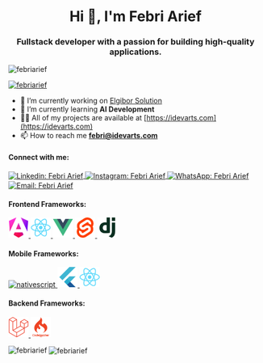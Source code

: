<h1 align="center">Hi 👋, I'm Febri Arief</h1>
<h3 align="center">Fullstack developer with a passion for building high-quality applications.</h3>

<p align="left"> <img src="https://komarev.com/ghpvc/?username=febriarief&label=Profile%20views&color=0e75b6&style=flat" alt="febriarief" /> </p>

<p align="left"> <a href="https://github.com/ryo-ma/github-profile-trophy"><img src="https://github-profile-trophy.vercel.app/?username=febriarief" alt="febriarief" /></a> </p>

- 🔭 I’m currently working on [Elgibor Solution](https://elgibor-solution.com)
- 🌱 I’m currently learning **AI Development**
- 👨‍💻 All of my projects are available at [https://idevarts.com](https://idevarts.com)
- 📫 How to reach me **febri@idevarts.com**

<h4 align="left">Connect with me:</h4>
<p align="left">
  <a href="https://www.linkedin.com/in/febriarief" target="blank">
    <img align="center" src="https://upload.wikimedia.org/wikipedia/commons/c/ca/LinkedIn_logo_initials.png" alt="Linkedin: Febri Arief" style="width:30px;height:30px;object-fit:cover;"/>
  </a>
  <a href="https://instagram.com/st.introfaaart" target="blank">
    <img align="center" src="https://raw.githubusercontent.com/rahuldkjain/github-profile-readme-generator/master/src/images/icons/Social/instagram.svg" alt="Instagram: Febri Arief" style="width:30px;height:30px;object-fit:cover;"/>
  </a>
  <a href="https://wa.me/6282137330701" target="blank">
    <img align="center" src="https://upload.wikimedia.org/wikipedia/commons/d/dc/Whatsapp_logo_2022.jpg" alt="WhatsApp: Febri Arief" style="width:30px;height:30px;object-fit:cover;"/>
  </a>
  <a href="mailto:febri@idevarts.com" target="blank">
    <img align="center" src="https://upload.wikimedia.org/wikipedia/commons/9/9f/Icy_Email_logo_2020.jpg" alt="Email: Febri Arief" style="width:30px;height:30px;object-fit:cover;"/>
  </a>
</p>

<h4 align="left">Frontend Frameworks:</h4>
<p align="left"> 
  <a href="https://angular.io" target="_blank" rel="noreferrer"> 
    <img src="https://raw.githubusercontent.com/devicons/devicon/refs/heads/master/icons/angular/angular-original.svg" alt="angular" style="width:40px;height:40px;object-fit:cover;"/> 
  </a> 
  <a href="https://react.dev" target="_blank" rel="noreferrer"> 
    <img src="https://raw.githubusercontent.com/devicons/devicon/refs/heads/master/icons/react/react-original.svg" alt="react" style="width:40px;height:40px;object-fit:cover;"/> 
  </a> 
  <a href="https://vuejs.org" target="_blank" rel="noreferrer"> 
    <img src="https://raw.githubusercontent.com/devicons/devicon/refs/heads/master/icons/vuejs/vuejs-original.svg" alt="vuejs" style="width:40px;height:40px;object-fit:cover;"/> 
  </a> 
  <a href="https://svelte.dev" target="_blank" rel="noreferrer"> 
    <img src="https://raw.githubusercontent.com/devicons/devicon/refs/heads/master/icons/svelte/svelte-original.svg" alt="svelte" style="width:40px;height:40px;object-fit:cover;"/> 
  </a> 
  <a href="https://www.djangoproject.com" target="_blank" rel="noreferrer"> 
    <img src="https://raw.githubusercontent.com/devicons/devicon/refs/heads/master/icons/django/django-plain.svg" alt="django" style="width:40px;height:40px;object-fit:cover;"/> 
  </a> 
</p>

<h4 align="left">Mobile Frameworks:</h4>
<p align="left">
  <a href="https://nativescript.org" target="_blank" rel="noreferrer"> 
    <img src="https://upload.wikimedia.org/wikipedia/commons/thumb/8/86/NativeScript_Logo.png/960px-NativeScript_Logo.png?20220527120651" alt="nativescript" style="width:40px;height:40px;object-fit:cover;"/> 
  </a> 
  <a href="https://flutter.dev" target="_blank" rel="noreferrer"> 
    <img src="https://raw.githubusercontent.com/devicons/devicon/refs/heads/master/icons/flutter/flutter-original.svg" alt="flutter" style="width:40px;height:40px;object-fit:cover;"/> 
  </a> 
  <a href="https://reactnative.dev" target="_blank" rel="noreferrer"> 
    <img src="https://raw.githubusercontent.com/devicons/devicon/refs/heads/master/icons/reactnative/reactnative-original.svg" alt="reactnative" style="width:40px;height:40px;object-fit:cover;"/> 
  </a> 
</p>

<h4 align="left">Backend Frameworks:</h4>
<p align="left">
  <a href="https://laravel.com" target="_blank" rel="noreferrer"> 
    <img src="https://raw.githubusercontent.com/devicons/devicon/refs/heads/master/icons/laravel/laravel-original.svg" alt="laravel" style="width:40px;height:40px;object-fit:cover;"/> 
  </a> 
  <a href="https://www.codeigniter.com" target="_blank" rel="noreferrer"> 
    <img src="https://github.com/devicons/devicon/blob/master/icons/codeigniter/codeigniter-plain-wordmark.svg" alt="codeigniter" style="width:40px;height:40px;object-fit:cover;"/> 
  </a> 
</p>

<p><img align="left" src="https://github-readme-stats.vercel.app/api/top-langs?username=febriarief&show_icons=true&locale=en&layout=compact" alt="febriarief" /></p>

<p>&nbsp;<img align="center" src="https://github-readme-stats.vercel.app/api?username=febriarief&show_icons=true&locale=en" alt="febriarief" /></p>
